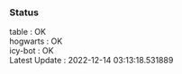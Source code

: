 ### Status


table : OK  
hogwarts : OK  
icy-bot : OK  
Latest Update : 2022-12-14 03:13:18.531889
